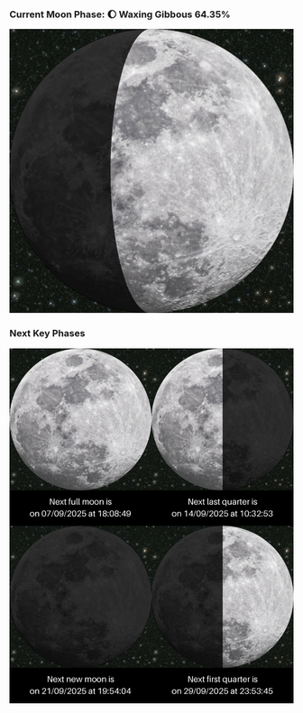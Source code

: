 ### Current Moon Phase: 🌔 Waxing Gibbous 64.35%
![Moon Phase](moonphase.png)
### Next Key Phases
![Gallery](gallery.png)